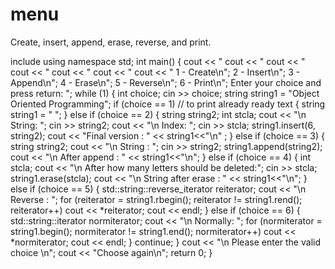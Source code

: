 # menu
Create, insert, append, erase, reverse, and print.


include <iostream>
using namespace std;
int main() {
cout << " cout << " cout << " cout << " cout << " cout << " cout << "
1 - Create\n";
2 - Insert\n";
3 - Append\n";
4 - Erase\n";
5 - Reverse\n";
6 - Print\n";
Enter your choice and press return: ";
while (1)
{
int choice;
cin >> choice;
string string1 = "Object Oriented Programming"; if (choice == 1) // to print already ready text {
string string1 = " "; }
else if (choice == 2) {
string string2;
int stcla;
cout << "\n String: ";
cin >> string2;
cout << "\n Index: ";
cin >> stcla;
string1.insert(6, string2);
cout << "Final version : " << string1<<"\n" ;
}
else if (choice == 3) {
string string2;
cout << "\n String : ";
cin >> string2;
string1.append(string2);
cout << "\n After append : " << string1<<"\n"; }
else if (choice == 4)
{
int stcla;
cout << "\n After how many letters should be deleted:"; cin >> stcla;
string1.erase(stcla);
cout << "\n String after erase : " << string1<<"\n"; }
else if (choice == 5)
{
std::string::reverse_iterator reiterator;
cout << "\n Reverse : ";
for (reiterator = string1.rbegin(); reiterator != string1.rend(); reiterator++)
cout << *reiterator;
cout << endl;
}
else if (choice == 6)
{
std::string::iterator normiterator;
cout << "\n Normally: ";
for (normiterator = string1.begin(); normiterator != string1.end(); normiterator++)
cout << *normiterator;
cout << endl;
}
continue; }
cout << "\n Please enter the valid choice \n"; cout << "Choose again\n";
return 0; }
